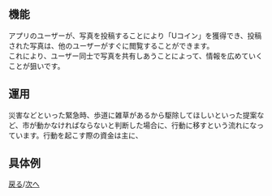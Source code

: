 ## 機能  
アプリのユーザーが、写真を投稿することにより「Uコイン」を獲得でき、投稿された写真は、他のユーザーがすぐに閲覧することができます。  
これにより、ユーザー同士で写真を共有しあうことによって、情報を広めていくことが狙いです。
## 運用  
災害などといった緊急時、歩道に雑草があるから駆除してほしいといった提案など、市が動かなければならないと判断した場合に、行動に移すという流れになっています。行動を起こす際の資金は主に、  
## 具体例  

[戻る](https://rf215048.github.io/Uapps/page1)/[次へ](https://rf215048.github.io/Uapps/page3)
